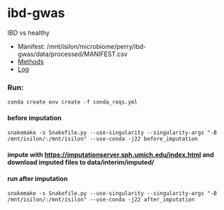 ibd-gwas
==============================

IBD vs healthy
* Manifest: /mnt/isilon/microbiome/perry/ibd-gwas/data/processed/MANIFEST.csv
* [Methods](writeup/methods.md)
* [Log](writeup/log.md)

### Run: 
`conda create env create -f conda_reqs.yml`
#### before imputation
`snakemake -s Snakefile.py --use-singularity --singularity-args "-B /mnt/isilon/:/mnt/isilon" --use-conda -j22 before_imputation`
#### impute with https://imputationserver.sph.umich.edu/index.html and  download imputed files to data/interim/imputed/
#### run after imputation
`snakemake -s Snakefile.py --use-singularity --singularity-args "-B /mnt/isilon/:/mnt/isilon" --use-conda -j22 after_imputation
`
